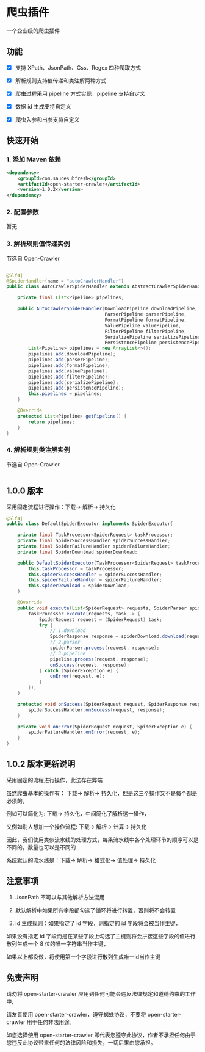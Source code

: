 # 爬虫插件

一个企业级的爬虫插件

## 功能

- [x] 支持 XPath、JsonPath、Css、Regex 四种爬取方式

- [x] 解析规则支持值传递和类注解两种方式

- [x] 爬虫过程采用 pipeline 方式实现，pipeline 支持自定义

- [x] 数据 id 生成支持自定义

- [x] 爬虫入参和出参支持自定义

## 快速开始

### 1. 添加 Maven 依赖

```xml
<dependency>
    <groupId>com.saucesubfresh</groupId>
    <artifactId>open-starter-crawler</artifactId>
    <version>1.0.2</version>
</dependency>
```

### 2. 配置参数

暂无

### 3. 解析规则值传递实例

节选自 Open-Crawler

```java

@Slf4j
@SpiderHandler(name = "autoCrawlerHandler")
public class AutoCrawlerSpiderHandler extends AbstractCrawlerSpiderHandler {

    private final List<Pipeline> pipelines;

    public AutoCrawlerSpiderHandler(DownloadPipeline downloadPipeline,
                                    ParserPipeline parserPipeline,
                                    FormatPipeline formatPipeline,
                                    ValuePipeline valuePipeline,
                                    FilterPipeline filterPipeline,
                                    SerializePipeline serializePipeline,
                                    PersistencePipeline persistencePipeline) {
        List<Pipeline> pipelines = new ArrayList<>();
        pipelines.add(downloadPipeline);
        pipelines.add(parserPipeline);
        pipelines.add(formatPipeline);
        pipelines.add(valuePipeline);
        pipelines.add(filterPipeline);
        pipelines.add(serializePipeline);
        pipelines.add(persistencePipeline);
        this.pipelines = pipelines;
    }

    @Override
    protected List<Pipeline> getPipeline() {
        return pipelines;
    }
}

```

### 4. 解析规则类注解实例

节选自 Open-Crawler

```java


```


## 1.0.0 版本

采用固定流程进行操作：下载-> 解析-> 持久化

```java
@Slf4j
public class DefaultSpiderExecutor implements SpiderExecutor{

    private final TaskProcessor<SpiderRequest> taskProcessor;
    private final SpiderSuccessHandler spiderSuccessHandler;
    private final SpiderFailureHandler spiderFailureHandler;
    private final SpiderDownload spiderDownload;

    public DefaultSpiderExecutor(TaskProcessor<SpiderRequest> taskProcessor, SpiderSuccessHandler spiderSuccessHandler, SpiderFailureHandler spiderFailureHandler, SpiderDownload spiderDownload) {
        this.taskProcessor = taskProcessor;
        this.spiderSuccessHandler = spiderSuccessHandler;
        this.spiderFailureHandler = spiderFailureHandler;
        this.spiderDownload = spiderDownload;
    }

    @Override
    public void execute(List<SpiderRequest> requests, SpiderParser spiderParser, Pipeline pipeline) {
        taskProcessor.execute(requests, task -> {
            SpiderRequest request = (SpiderRequest) task;
            try {
                // 1.download
                SpiderResponse response = spiderDownload.download(request);
                // 2.parser
                spiderParser.process(request, response);
                // 3.pipeline
                pipeline.process(request, response);
                onSuccess(request, response);
            } catch (SpiderException e) {
                onError(request, e);
            }
        });
    }

    protected void onSuccess(SpiderRequest request, SpiderResponse response) {
        spiderSuccessHandler.onSuccess(request, response);
    }

    private void onError(SpiderRequest request, SpiderException e) {
        spiderFailureHandler.onError(request, e);
    }
}
```

## 1.0.2 版本更新说明

采用固定的流程进行操作，此法存在弊端

虽然爬虫基本的操作有： 下载-> 解析-> 持久化，但是这三个操作又不是每个都是必须的，

例如可以简化为: 下载-> 持久化，中间简化了解析这一操作，

又例如别人想加一个操作流程: 下载-> 解析-> 计算-> 持久化

因此，我们使用类似流水线的处理方式，每条流水线中各个处理环节的顺序可以是不同的，数量也可以是不同的

系统默认的流水线是：下载-> 解析-> 格式化-> 值处理-> 持久化

## 注意事项

1. JsonPath 不可以与其他解析方法混用

2. 默认解析中如果所有字段都勾选了循环将进行转置，否则将不会转置

3. id 生成规则：如果指定了 id 字段，则指定的 id 字段将会被当作主键，

如果没有指定 id 字段而是在某些字段上勾选了主键则将会拼接这些字段的值进行散列生成一个 8 位的唯一字符串当作主键，

如果以上都没做，将使用第一个字段进行散列生成唯一id当作主键


## 免责声明

请勿将 open-starter-crawler 应用到任何可能会违反法律规定和道德约束的工作中,

请友善使用 open-starter-crawler，遵守蜘蛛协议，不要将 open-starter-crawler 用于任何非法用途。

如您选择使用 open-starter-crawler 即代表您遵守此协议，作者不承担任何由于您违反此协议带来任何的法律风险和损失，一切后果由您承担。